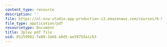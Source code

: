 ```yaml
---
content_type: resource
description: ''
file: https://ol-ocw-studio-app-production.s3.amazonaws.com/courses/6-041-probabilistic-systems-analysis-and-applied-probability-fall-2010/85259982fe803a68a0d5ae5975da1cb3_XtNXQJkgkhI.pdf
file_type: application/pdf
resourcetype: Document
title: 3play pdf file
uid: 85259982-fe80-3a68-a0d5-ae5975da1cb3
---
```

